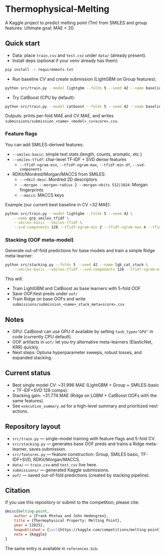 # Thermophysical-Melting

A Kaggle project to predict melting point (Tm) from SMILES and group features. Ultimate goal: MAE < 20.

## Quick start

- Data: place `train.csv` and `test.csv` under `data/` (already present).
- Install deps (optional if your venv already has them):

```bash
pip install -r requirements.txt
```

- Run baseline CV and create submission (LightGBM on Group features):

```bash
python src/train.py --model lightgbm --folds 5 --seed 42 --name baseline_group
```

- Try CatBoost (CPU by default):

```bash
python src/train.py --model catboost --folds 5 --seed 42 --name baseline_group
```

Outputs: prints per-fold MAE and CV MAE, and writes `submissions/submission_<name>_<model>_cv<score>.csv`.

### Feature flags

You can add SMILES-derived features:

- `--smiles-basic`: simple text stats (length, counts, aromatic, etc.)
- `--smiles-tfidf`: char-level TF‑IDF + SVD dense features
	- `--tfidf-ngram-min`, `--tfidf-ngram-max`, `--tfidf-min-df`, `--svd-components`
- RDKit/Mordred/Morgan/MACCS from SMILES:
	- `--rdkit-desc`: Mordred 2D descriptors
	- `--morgan --morgan-radius 2 --morgan-nbits 512|1024`: Morgan fingerprints
	- `--maccs`: MACCS keys

Example (our current best baseline in CV ~32 MAE):

```bash
python src/train.py --model lightgbm --folds 5 --seed 42 \
	--name grp_smiles_tfidf \
	--smiles-basic --smiles-tfidf \
	--svd-components 128 --tfidf-ngram-min 2 --tfidf-ngram-max 4 --tfidf-min-df 3
```

### Stacking (OOF meta-model)

Generate out-of-fold predictions for base models and train a simple Ridge meta-learner:

```bash
python src/stacking.py --folds 5 --seed 42 --name lgb_cat_stack \
	--smiles-basic --smiles-tfidf --svd-components 128 --tfidf-ngram-min 2 --tfidf-ngram-max 4 --tfidf-min-df 3
```

This will:
- Train LightGBM and CatBoost as base learners with 5-fold OOF
- Save OOF/test preds under `oof/`
- Train Ridge on base OOFs and write `submissions/submission_<name>_stack_meta<score>.csv`

## Notes

- GPU: CatBoost can use GPU if available by setting `task_type="GPU"` in code (currently CPU default).
- OOF artifacts in `oof/` let you try alternative meta-learners (ElasticNet, KRR) quickly.
- Next steps: Optuna hyperparameter sweeps, robust losses, and expanded stacking.

## Current status

- Best single model CV: ~31.996 MAE (LightGBM + Group + SMILES-basic + TF-IDF+SVD 128 comps).
- Stacking gain: ~31.774 MAE (Ridge on LGBM + CatBoost OOFs with the same features).
- See `executive_summary.md` for a high-level summary and prioritized next actions.

## Repository layout

- `src/train.py` — single-model training with feature flags and 5-fold CV.
- `src/stacking.py` — generates base OOF preds and trains a Ridge meta-learner, saves submission.
- `src/features.py` — feature construction: Group, SMILES basic, TF-IDF+SVD, RDKit/Morgan/MACCS.
- `data/` — `train.csv` and `test.csv` live here.
- `submissions/` — generated Kaggle submissions.
- `oof/` — saved out-of-fold predictions (created by stacking pipeline).

## Citation

If you use this repository or submit to the competition, please cite:

```bibtex
@misc{melting-point,
	author = {Frank Mtetwa and John Hedengren},
	title = {Thermophysical Property: Melting Point},
	year = {2025},
	howpublished = {\url{https://kaggle.com/competitions/melting-point}},
	note = {Kaggle}
}
```

The same entry is available in `references.bib`.
